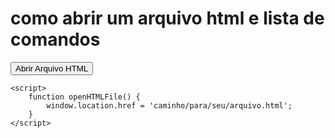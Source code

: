 <!DOCTYPE html>
<html lang="en">
<head>
    <meta charset="UTF-8">
    <meta name="viewport" content="width=device-width, initial-scale=1.0">
   <h1>como abrir um arquivo html e lista de comandos</h1>
</head>
<body>
    <button onclick="openHTMLFile(lista código html)">Abrir Arquivo HTML</button>

    <script>
        function openHTMLFile() {
            window.location.href = 'caminho/para/seu/arquivo.html';
        }
    </script>
</body>
</html>
